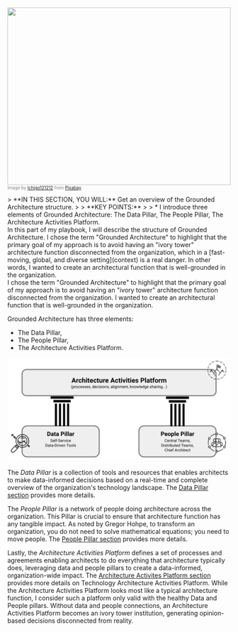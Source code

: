 <img style="margin-top: -20px; width: 100%; height: 400px; object-fit: cover" 
     src="assets/images/arch/buildings-205986_1920.jpg">
<div style="font-size: 70%; margin-top: -16px; color: grey; margin-bottom: 12px">
Image by <a href="https://pixabay.com/users/ichigo121212-11728/?utm_source=link-attribution&amp;utm_medium=referral&amp;utm_campaign=image&amp;utm_content=205986">Ichigo121212</a> from <a href="https://pixabay.com/?utm_source=link-attribution&amp;utm_medium=referral&amp;utm_campaign=image&amp;utm_content=205986">Pixabay</a>
</div>
> **IN THIS SECTION, YOU WILL:** Get an overview of the Grounded Architecture structure.
>
> **KEY POINTS:**
>
> * I introduce three elements of Grounded Architecture: The Data Pillar, The People Pillar, The Architecture Activities Platform.

<br>
In this part of my playbook, I will describe the structure of Grounded Architecture. I chose the term "Grounded Architecture" to highlight that the primary goal of my approach is to avoid having an "ivory tower" architecture function disconnected from the organization, which in a [fast-moving, global, and diverse setting](context) is a real danger. In other words, I wanted to create an architectural function that is well-grounded in the organization.

<div class="quote">
I chose the term "Grounded Architecture" to highlight that the primary goal of my approach is to avoid having an "ivory tower" architecture function disconnected from the organization. I wanted to create an architectural function that is well-grounded in the organization.
</div>

Grounded Architecture has three elements:
* The Data Pillar,
* The People Pillar,
* The Architecture Activities Platform.


![](assets/images/model.png)

The *Data Pillar* is a collection of tools and resources that enables architects to make data-informed decisions based on a real-time and complete overview of the organization's technology landscape. The [Data Pillar section](data) provides more details.

The *People Pillar* is a network of people doing architecture across the organization. This Pillar is crucial to ensure that architecture function has any tangible impact. As noted by Gregor Hohpe, to transform an organization, you do not need to solve mathematical equations; you need to move people. The [People Pillar section](people) provides more details.

Lastly, the *Architecture Activities Platform* defines a set of processes and agreements enabling architects to do everything that architecture typically does, leveraging data and people pillars to create a data-informed, organization-wide impact. The [Architecture Activites Platform section](activities-platform) provides more details on Technology Architecture Activities Platform. While the Architecture Activities Platform looks most like a typical architecture function, I consider such a platform only valid with the healthy Data and People pillars. Without data and people connections, an Architecture Activities Platform becomes an ivory tower institution, generating opinion-based decisions disconnected from reality.
